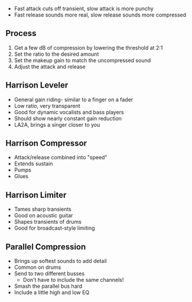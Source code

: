 * Fast attack cuts off transient, slow attack is more punchy
* Fast release sounds more real, slow release sounds more compressed

## Process

1. Get a few dB of compression by lowering the threshold at 2:1
1. Set the ratio to the desired amount
1. Set the makeup gain to match the uncompressed sound
1. Adjust the attack and release

## Harrison Leveler

* General gain riding- similar to a finger on a fader
* Low ratio, very transparent
* Good for dynamic vocalists and bass players
* Should show nearly constant gain reduction
* LA2A, brings a singer closer to you

## Harrison Compressor

* Attack/release combined into "speed"
* Extends sustain
* Pumps
* Glues

## Harrison Limiter

* Tames sharp transients
* Good on acoustic guitar
* Shapes transients of drums
* Good for broadcast-style limiting

## Parallel Compression

* Brings up softest sounds to add detail
* Common on drums
* Send to two different busses
    * Don't have to include the same channels!
* Smash the parallel bus hard
* Include a little high and low EQ
